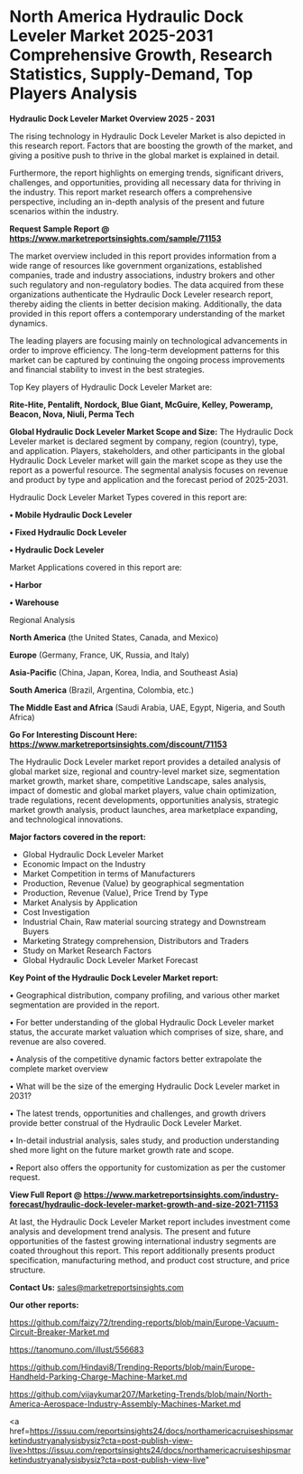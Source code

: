 # North America Hydraulic Dock Leveler Market 2025-2031 Comprehensive Growth, Research Statistics, Supply-Demand,  Top Players Analysis

<Strong> Hydraulic Dock Leveler Market Overview 2025 - 2031</strong>

The rising technology in Hydraulic Dock Leveler Market is also depicted in this research report. Factors that are boosting the growth of the market, and giving a positive push to thrive in the global market is explained in detail.

Furthermore, the report highlights on emerging trends, significant drivers, challenges, and opportunities, providing all necessary data for thriving in the industry. This report market research offers a comprehensive perspective, including an in-depth analysis of the present and future scenarios within the industry.

<strong>Request Sample Report @ <a href=https://www.marketreportsinsights.com/sample/71153>https://www.marketreportsinsights.com/sample/71153</a></strong>

The market overview included in this report provides information from a wide range of resources like government organizations, established companies, trade and industry associations, industry brokers and other such regulatory and non-regulatory bodies. The data acquired from these organizations authenticate the Hydraulic Dock Leveler research report, thereby aiding the clients in better decision making. Additionally, the data provided in this report offers a contemporary understanding of the market dynamics.

The leading players are focusing mainly on technological advancements in order to improve efficiency. The long-term development patterns for this market can be captured by continuing the ongoing process improvements and financial stability to invest in the best strategies.

Top Key players of Hydraulic Dock Leveler Market are:

<strong>Rite-Hite, Pentalift, Nordock, Blue Giant, McGuire, Kelley, Poweramp, Beacon, Nova, Niuli, Perma Tech</strong>

<strong><b>Global Hydraulic Dock Leveler Market Scope and Size:</b></strong>
The Hydraulic Dock Leveler market is declared segment by company, region (country), type, and application. Players, stakeholders, and other participants in the global Hydraulic Dock Leveler market will gain the market scope as they use the report as a powerful resource. The segmental analysis focuses on revenue and product by type and application and the forecast period of 2025-2031.

Hydraulic Dock Leveler Market Types covered in this report are:

<strong>• Mobile Hydraulic Dock Leveler

• Fixed Hydraulic Dock Leveler

• Hydraulic Dock Leveler</strong>

Market Applications covered in this report are:

<strong>• Harbor

• Warehouse</strong> 

Regional Analysis

<strong>North America</strong> (the United States, Canada, and Mexico)

<strong>Europe</strong> (Germany, France, UK, Russia, and Italy)

<strong>Asia-Pacific</strong> (China, Japan, Korea, India, and Southeast Asia)

<strong>South America</strong> (Brazil, Argentina, Colombia, etc.)

<strong>The Middle East and Africa</strong> (Saudi Arabia, UAE, Egypt, Nigeria, and South Africa)

<strong>Go For Interesting Discount Here: <a href=https://www.marketreportsinsights.com/discount/71153>https://www.marketreportsinsights.com/discount/71153</a></strong>

The Hydraulic Dock Leveler market report provides a detailed analysis of global market size, regional and country-level market size, segmentation market growth, market share, competitive Landscape, sales analysis, impact of domestic and global market players, value chain optimization, trade regulations, recent developments, opportunities analysis, strategic market growth analysis, product launches, area marketplace expanding, and technological innovations.

<strong><b>Major factors covered in the report:</b></strong>
<ul>
  <li>Global Hydraulic Dock Leveler Market </li>
  <li>Economic Impact on the Industry</li>
  <li>Market Competition in terms of Manufacturers</li>
  <li>Production, Revenue (Value) by geographical segmentation</li>
  <li>Production, Revenue (Value), Price Trend by Type</li>
  <li>Market Analysis by Application</li>
  <li>Cost Investigation</li>
  <li>Industrial Chain, Raw material sourcing strategy and Downstream Buyers</li>
  <li>Marketing Strategy comprehension, Distributors and Traders</li>
  <li>Study on Market Research Factors</li>
  <li>Global Hydraulic Dock Leveler Market Forecast</li>
</ul>

<strong><b>Key Point of the Hydraulic Dock Leveler Market report:</b></strong>

• Geographical distribution, company profiling, and various other market segmentation are provided in the report.

• For better understanding of the global Hydraulic Dock Leveler market status, the accurate market valuation which comprises of size, share, and revenue are also covered.

• Analysis of the competitive dynamic factors better extrapolate the complete market overview

• What will be the size of the emerging Hydraulic Dock Leveler market in 2031?

• The latest trends, opportunities and challenges, and growth drivers provide better construal of the Hydraulic Dock Leveler Market.

• In-detail industrial analysis, sales study, and production understanding shed more light on the future market growth rate and scope.

• Report also offers the opportunity for customization as per the customer request.

<strong><b>View Full Report @ <a href=https://www.marketreportsinsights.com/industry-forecast/hydraulic-dock-leveler-market-growth-and-size-2021-71153>https://www.marketreportsinsights.com/industry-forecast/hydraulic-dock-leveler-market-growth-and-size-2021-71153</a></b></strong>


At last, the Hydraulic Dock Leveler Market report includes investment come analysis and development trend analysis. The present and future opportunities of the fastest growing international industry segments are coated throughout this report. This report additionally presents product specification, manufacturing method, and product cost structure, and price structure.

<strong>Contact Us:</strong>
sales@marketreportsinsights.com

<strong>Our other reports:</strong>

<a href=https://github.com/faizy72/trending-reports/blob/main/Europe-Vacuum-Circuit-Breaker-Market.md>https://github.com/faizy72/trending-reports/blob/main/Europe-Vacuum-Circuit-Breaker-Market.md</a>

<a href=https://tanomuno.com/illust/556683>https://tanomuno.com/illust/556683</a>

<a href=https://github.com/Hindavi8/Trending-Reports/blob/main/Europe-Handheld-Parking-Charge-Machine-Market.md>https://github.com/Hindavi8/Trending-Reports/blob/main/Europe-Handheld-Parking-Charge-Machine-Market.md</a>

<a href=https://github.com/vijaykumar207/Marketing-Trends/blob/main/North-America-Aerospace-Industry-Assembly-Machines-Market.md>https://github.com/vijaykumar207/Marketing-Trends/blob/main/North-America-Aerospace-Industry-Assembly-Machines-Market.md</a>

<a href=https://issuu.com/reportsinsights24/docs/northamericacruiseshipsmarketindustryanalysisbysiz?cta=post-publish-view-live>https://issuu.com/reportsinsights24/docs/northamericacruiseshipsmarketindustryanalysisbysiz?cta=post-publish-view-live</a>"

